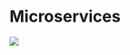 # Microservices

<img src="https://res.cloudinary.com/densoft-developers/image/upload/v1676037084/git%20readme/ms_ngzfhp.png"/>
